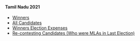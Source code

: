 #### Tamil Nadu 2021
  * [Winners](https://www.myneta.info/TamilNadu2021/index.php?action=show_winners&sort=default)
  * [All Candidates](https://www.myneta.info/TamilNadu2021/)
  * [Winners Election Expenses](https://www.myneta.info/TamilNadu2021/index.php?action=showWinnersExpense&sortExp=default)
  * [ Re-contesting Candidates (Who were MLAs in Last Election)](https://www.myneta.info/TamilNadu2021/index.php?action=recontestAssetsComparison)